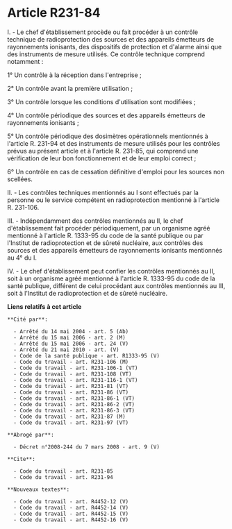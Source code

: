 # Article R231-84

I. - Le chef d'établissement procède ou fait procéder à un contrôle technique de radioprotection des sources et des appareils
émetteurs de rayonnements ionisants, des dispositifs de protection et d'alarme ainsi que des instruments de mesure utilisés.
Ce contrôle technique comprend notamment :

1° Un contrôle à la réception dans l'entreprise ;

2° Un contrôle avant la première utilisation ;

3° Un contrôle lorsque les conditions d'utilisation sont modifiées ;

4° Un contrôle périodique des sources et des appareils émetteurs de rayonnements ionisants ;

5° Un contrôle périodique des dosimètres opérationnels mentionnés à l'article R. 231-94 et des instruments de mesure utilisés
pour les contrôles prévus au présent article et à l'article R. 231-85, qui comprend une vérification de leur bon
fonctionnement et de leur emploi correct ;

6° Un contrôle en cas de cessation définitive d'emploi pour les sources non scellées.

II. - Les contrôles techniques mentionnés au I sont effectués par la personne ou le service compétent en radioprotection
mentionné à l'article R. 231-106.

III. - Indépendamment des contrôles mentionnés au II, le chef d'établissement fait procéder périodiquement, par un organisme
agréé mentionné à l'article R. 1333-95 du code de la santé publique ou par l'Institut de radioprotection et de sûreté
nucléaire, aux contrôles des sources et des appareils émetteurs de rayonnements ionisants mentionnés au 4° du I.

IV. - Le chef d'établissement peut confier les contrôles mentionnés au II, soit à un organisme agréé mentionné à l'article R.
1333-95 du code de la santé publique, différent de celui procédant aux contrôles mentionnés au III, soit à l'Institut de
radioprotection et de sûreté nucléaire.

**Liens relatifs à cet article**

	**Cité par**:

	  - Arrêté du 14 mai 2004 - art. 5 (Ab)
	  - Arrêté du 15 mai 2006 - art. 2 (M)
	  - Arrêté du 15 mai 2006 - art. 24 (V)
	  - Arrêté du 21 mai 2010 - art. (V)
	  - Code de la santé publique - art. R1333-95 (V)
	  - Code du travail - art. R231-106 (M)
	  - Code du travail - art. R231-106-1 (VT)
	  - Code du travail - art. R231-108 (VT)
	  - Code du travail - art. R231-116-1 (VT)
	  - Code du travail - art. R231-81 (VT)
	  - Code du travail - art. R231-86 (VT)
	  - Code du travail - art. R231-86-1 (VT)
	  - Code du travail - art. R231-86-2 (VT)
	  - Code du travail - art. R231-86-3 (VT)
	  - Code du travail - art. R231-87 (M)
	  - Code du travail - art. R231-97 (VT)

	**Abrogé par**:

	  - Décret n°2008-244 du 7 mars 2008 - art. 9 (V)

	**Cite**:

	  - Code du travail - art. R231-85
	  - Code du travail - art. R231-94

	**Nouveaux textes**:

	  - Code du travail - art. R4452-12 (V)
	  - Code du travail - art. R4452-14 (V)
	  - Code du travail - art. R4452-15 (V)
	  - Code du travail - art. R4452-16 (V)

